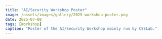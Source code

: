 ```yaml
---
title: "AI/Security Workshop Poster"
image: /assets/images/gallery/2025-workshop-poster.png
date: 2025-07-08
tags: [Workshop]
caption: "Poster of the AI/Security Workshop mainly run by CSSLab."
---
```


